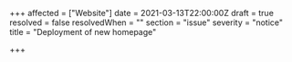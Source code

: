 +++
affected = ["Website"]
date = 2021-03-13T22:00:00Z
draft = true
resolved = false
resolvedWhen = ""
section = "issue"
severity = "notice"
title = "Deployment of new homepage"

+++
